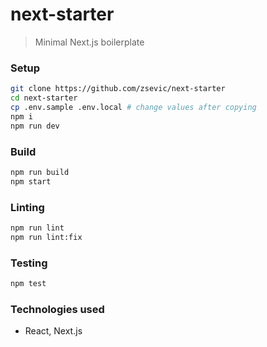 # next-starter

> Minimal Next.js boilerplate

### Setup

```bash
git clone https://github.com/zsevic/next-starter
cd next-starter
cp .env.sample .env.local # change values after copying
npm i
npm run dev
```

### Build

```bash
npm run build
npm start
```

### Linting

```bash
npm run lint
npm run lint:fix
```

### Testing

```bash
npm test
```

### Technologies used

- React, Next.js
